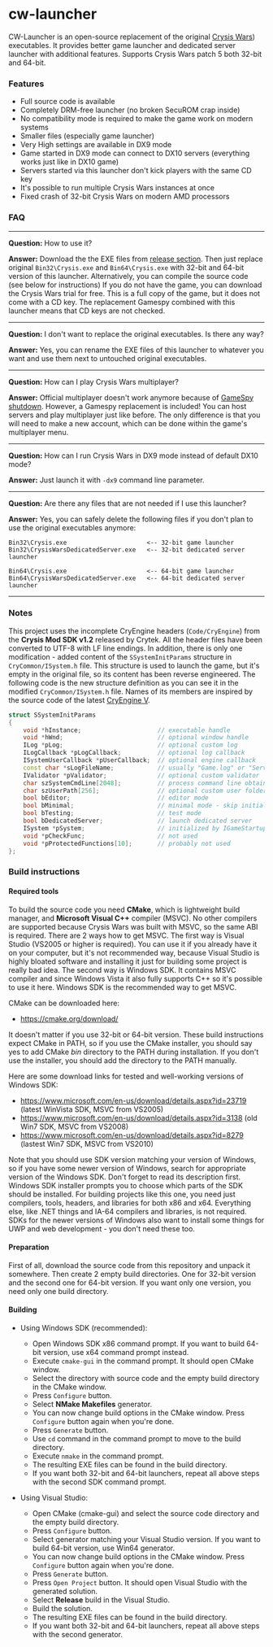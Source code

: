 # cw-launcher

CW-Launcher is an open-source replacement of the original [Crysis Wars](https://en.wikipedia.org/wiki/Crysis_Warhead#Crysis_Wars))
executables. It provides better game launcher and dedicated server launcher with additional features.
Supports Crysis Wars patch 5 both 32-bit and 64-bit.

### Features

- Full source code is available
- Completely DRM-free launcher (no broken SecuROM crap inside)
- No compatibility mode is required to make the game work on modern systems
- Smaller files (especially game launcher)
- Very High settings are available in DX9 mode
- Game started in DX9 mode can connect to DX10 servers (everything works just like in DX10 game)
- Servers started via this launcher don't kick players with the same CD key
- It's possible to run multiple Crysis Wars instances at once
- Fixed crash of 32-bit Crysis Wars on modern AMD processors

### FAQ

---

**Question:** How to use it?

**Answer:** Download the the EXE files from [release section](https://github.com/jedi95/c1-launcher/releases).
Then just replace original `Bin32\Crysis.exe` and `Bin64\Crysis.exe` with 32-bit and 64-bit version of this launcher.
Alternatively, you can compile the source code (see below for instructions)
If you do not have the game, you can download the Crysis Wars trial for free.
This is a full copy of the game, but it does not come with a CD key.
The replacement Gamespy combined with this launcher means that CD keys are not checked.

---

**Question:** I don't want to replace the original executables. Is there any way?

**Answer:** Yes, you can rename the EXE files of this launcher to whatever you want and use them next to untouched original
executables.

---

**Question:** How can I play Crysis Wars multiplayer?

**Answer:** Official multiplayer doesn't work anymore because of
[GameSpy shutdown](https://en.wikipedia.org/wiki/GameSpy#Shutdown). However, a Gamespy replacement is included!
You can host servers and play multiplayer just like before. The only difference is that you will need to make a new account,
which can be done within the game's multiplayer menu.

---

**Question:** How can I run Crysis Wars in DX9 mode instead of default DX10 mode?

**Answer:** Just launch it with `-dx9` command line parameter.

---

**Question:** Are there any files that are not needed if I use this launcher?

**Answer:** Yes, you can safely delete the following files if you don't plan to use the original executables anymore:
```
Bin32\Crysis.exe                      <-- 32-bit game launcher
Bin32\CrysisWarsDedicatedServer.exe   <-- 32-bit dedicated server launcher

Bin64\Crysis.exe                      <-- 64-bit game launcher
Bin64\CrysisWarsDedicatedServer.exe   <-- 64-bit dedicated server launcher
```

---

### Notes

This project uses the incomplete CryEngine headers (`Code/CryEngine`) from the **Crysis Mod SDK v1.2** released by Crytek. All
the header files have been converted to UTF-8 with LF line endings. In addition, there is only one modification - added content
of the `SSystemInitParams` structure in `CryCommon/ISystem.h` file. This structure is used to launch the game, but it's empty in
the original file, so its content has been reverse engineered. The following code is the new structure definition as you can see
it in the modified `CryCommon/ISystem.h` file. Names of its members are inspired by the source code of the latest
[CryEngine V](https://github.com/CRYTEK/CRYENGINE).

```c++
struct SSystemInitParams
{
	void *hInstance;                     // executable handle
	void *hWnd;                          // optional window handle
	ILog *pLog;                          // optional custom log
	ILogCallback *pLogCallback;          // optional log callback
	ISystemUserCallback *pUserCallback;  // optional engine callback
	const char *sLogFileName;            // usually "Game.log" or "Server.log"
	IValidator *pValidator;              // optional custom validator
	char szSystemCmdLine[2048];          // process command line obtained with GetCommandLineA
	char szUserPath[256];                // optional custom user folder in %USERPROFILE%\Documents
	bool bEditor;                        // editor mode
	bool bMinimal;                       // minimal mode - skip initialization of some subsystems
	bool bTesting;                       // test mode
	bool bDedicatedServer;               // launch dedicated server
	ISystem *pSystem;                    // initialized by IGameStartup::Init
	void *pCheckFunc;                    // not used
	void *pProtectedFunctions[10];       // probably not used
};
```

### Build instructions

#### Required tools

To build the source code you need **CMake**, which is lightweight build manager, and **Microsoft Visual C++** compiler (MSVC).
No other compilers are supported because Crysis Wars was built with MSVC, so the same ABI is required. There are 2 ways how to get
MSVC. The first way is Visual Studio (VS2005 or higher is required). You can use it if you already have it on your computer, but
it's not recommended way, because Visual Studio is highly bloated software and installing it just for building some project is
really bad idea. The second way is Windows SDK. It contains MSVC compiler and since Windows Vista it also fully supports C++ so
it's possible to use it here. Windows SDK is the recommended way to get MSVC.

CMake can be downloaded here:
* https://cmake.org/download/

It doesn't matter if you use 32-bit or 64-bit version. These build instructions expect CMake in PATH, so if you use the CMake
installer, you should say yes to add CMake *bin* directory to the PATH during installation. If you don't use the installer, you
should add the directory to the PATH manually.

Here are some download links for tested and well-working versions of Windows SDK:
* https://www.microsoft.com/en-us/download/details.aspx?id=23719 (latest WinVista SDK, MSVC from VS2005)
* https://www.microsoft.com/en-us/download/details.aspx?id=3138 (old Win7 SDK, MSVC from VS2008)
* https://www.microsoft.com/en-us/download/details.aspx?id=8279 (lastest Win7 SDK, MSVC from VS2010)

Note that you should use SDK version matching your version of Windows, so if you have some newer version of Windows, search for
appropriate version of the Windows SDK. Don't forget to read its description first. Windows SDK installer prompts you to choose
which parts of the SDK should be installed. For building projects like this one, you need just compilers, tools, headers, and
libraries for both x86 and x64. Everything else, like .NET things and IA-64 compilers and libraries, is not required. SDKs for
the newer versions of Windows also want to install some things for UWP and web development - you don't need these too.

#### Preparation

First of all, download the source code from this repository and unpack it somewhere. Then create 2 empty build directories. One
for 32-bit version and the second one for 64-bit version. If you want only one version, you need only one build directory.

#### Building

- Using Windows SDK (recommended):
    * Open Windows SDK x86 command prompt. If you want to build 64-bit version, use x64 command prompt instead.
    * Execute `cmake-gui` in the command prompt. It should open CMake window.
    * Select the directory with source code and the empty build directory in the CMake window.
    * Press `Configure` button.
    * Select **NMake Makefiles** generator.
    * You can now change build options in the CMake window. Press `Configure` button again when you're done.
    * Press `Generate` button.
    * Use `cd` command in the command prompt to move to the build directory.
    * Execute `nmake` in the command prompt.
    * The resulting EXE files can be found in the build directory.
    * If you want both 32-bit and 64-bit launchers, repeat all above steps with the second SDK command prompt.

- Using Visual Studio:
    * Open CMake (cmake-gui) and select the source code directory and the empty build directory.
    * Press `Configure` button.
    * Select generator matching your Visual Studio version. If you want to build 64-bit version, use Win64 generator.
    * You can now change build options in the CMake window. Press `Configure` button again when you're done.
    * Press `Generate` button.
    * Press `Open Project` button. It should open Visual Studio with the generated solution.
    * Select **Release** build in the Visual Studio.
    * Build the solution.
    * The resulting EXE files can be found in the build directory.
    * If you want both 32-bit and 64-bit launchers, repeat all above steps with the second generator.


